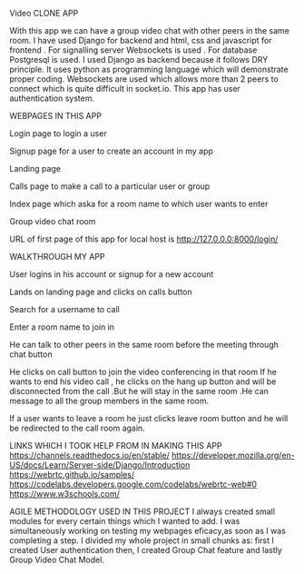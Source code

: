 Video CLONE APP

With this app we can have a group video chat with other peers in the same room.
I have used Django for backend and html, css and javascript for frontend . For signalling server Websockets is used . For database Postgresql is used.
I used Django as backend because it follows DRY principle. It uses python as programming language which will demonstrate proper coding.
Websockets are used which allows more than 2 peers to connect which is quite difficult in socket.io.
This app has user authentication system.




WEBPAGES IN THIS APP

Login page to login a user 

Signup page for a user to create an account in my app

Landing page 

Calls page to make a call to a particular user or group

Index page which aska for a room name to which user wants to enter

Group video chat room

URL of first page of this app for local host is http://127.0.0.0:8000/login/


WALKTHROUGH MY APP

User logins in his account or signup for a new account

Lands on landing page and clicks on calls button

Search for a username to call

Enter a room name to join in

He can talk to other peers in the same room before the meeting through chat button

He clicks on call button to join the video conferencing in that room
If he wants to end his video call  , he clicks on the hang up button and will be disconnected from the call .But he will stay in the same room .He can message to all the group members in the same room.

If a user wants to leave a room he just clicks leave room button and he will be redirected to the call room again.

LINKS WHICH I TOOK HELP FROM IN MAKING THIS APP
https://channels.readthedocs.io/en/stable/
https://developer.mozilla.org/en-US/docs/Learn/Server-side/Django/Introduction
https://webrtc.github.io/samples/
https://codelabs.developers.google.com/codelabs/webrtc-web#0
https://www.w3schools.com/

AGILE METHODOLOGY USED IN THIS PROJECT
I always created small modules for every certain things which I wanted to add.
I was simultaneously working on testing my webpages eficacy,as soon as I was completing a step.
I divided my whole project in small chunks as:
first I created User authentication
then, I created Group Chat feature 
and lastly Group Video Chat Model.
